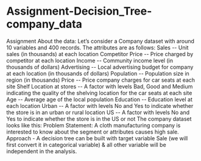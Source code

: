 # Assignment-Decision_Tree-company_data
Assignment  About the data: Let’s consider a Company dataset with around 10 variables and 400 records.  The attributes are as follows:  Sales -- Unit sales (in thousands) at each location Competitor Price -- Price charged by competitor at each location Income -- Community income level (in thousands of dollars) Advertising -- Local advertising budget for company at each location (in thousands of dollars) Population -- Population size in region (in thousands) Price -- Price company charges for car seats at each site Shelf Location at stores -- A factor with levels Bad, Good and Medium indicating the quality of the shelving location for the car seats at each site Age -- Average age of the local population Education -- Education level at each location Urban -- A factor with levels No and Yes to indicate whether the store is in an urban or rural location US -- A factor with levels No and Yes to indicate whether the store is in the US or not The company dataset looks like this:  Problem Statement:  A cloth manufacturing company is interested to know about the segment or attributes causes high sale. Approach - A decision tree can be built with target variable Sale (we will first convert it in categorical variable) &amp; all other variable will be independent in the analysis.

